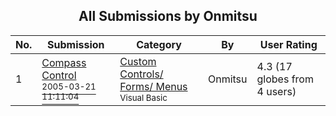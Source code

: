 ﻿<div align="center">

## All Submissions by Onmitsu

</div>

No.  | Submission | Category | By   | User Rating
---- | ---------- | -------- | ---- | -----------
1 | [Compass Control<br /><sup>2005-03-21 11:11:04</sup>](https://github.com/Planet-Source-Code/onmitsu-compass-control__1-59560) | [Custom Controls/ Forms/  Menus<br /><sup>Visual Basic</sup>](../ByCategory/custom-controls-forms-menus__1-4.md) | Onmitsu | 4.3 (17 globes from 4 users)
